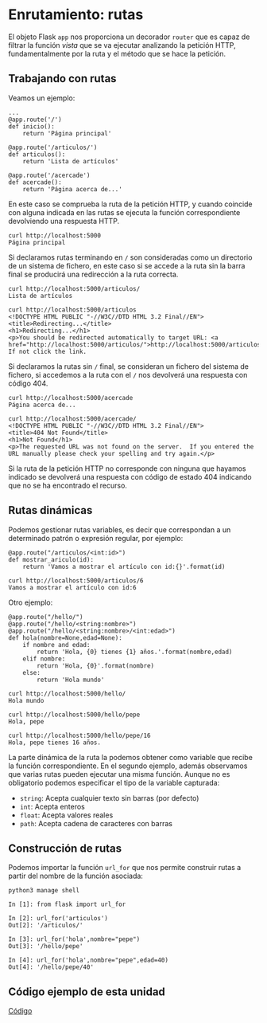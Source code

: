 # Enrutamiento: rutas

El objeto Flask `app` nos proporciona un decorador `router` que es capaz de filtrar la función *vista* que se va ejecutar analizando la petición HTTP, fundamentalmente por la ruta y el método que se hace la petición.

## Trabajando con rutas

Veamos un ejemplo:

	...
	@app.route('/')
	def inicio():
	    return 'Página principal'	

	@app.route('/articulos/')
	def articulos():
	    return 'Lista de artículos'	

	@app.route('/acercade')
	def acercade():
	    return 'Página acerca de...'

En este caso se comprueba la ruta de la petición HTTP, y cuando coincide con alguna indicada en las rutas se ejecuta la función correspondiente devolviendo una respuesta HTTP. 

	curl http://localhost:5000
	Página principal

Si declaramos rutas terminando en `/` son consideradas como un directorio de un sistema de fichero, en este caso si se accede a la ruta sin la barra final se producirá una redirección a la ruta correcta.

	curl http://localhost:5000/articulos/
	Lista de artículos

	curl http://localhost:5000/articulos
	<!DOCTYPE HTML PUBLIC "-//W3C//DTD HTML 3.2 Final//EN">
	<title>Redirecting...</title>
	<h1>Redirecting...</h1>
	<p>You should be redirected automatically to target URL: <a href="http://localhost:5000/articulos/">http://localhost:5000/articulos/</a>.  If not click the link.

Si declaramos la rutas sin `/` final, se consideran un fichero del sistema de fichero, si accedemos a la ruta con el `/` nos devolverá una respuesta con código 404.

	curl http://localhost:5000/acercade
	Página acerca de...

	curl http://localhost:5000/acercade/ 
	<!DOCTYPE HTML PUBLIC "-//W3C//DTD HTML 3.2 Final//EN">
	<title>404 Not Found</title>
	<h1>Not Found</h1>
	<p>The requested URL was not found on the server.  If you entered the URL manually please check your spelling and try again.</p>

Si la ruta de la petición HTTP no corresponde con ninguna que hayamos indicado se devolverá una respuesta con código de estado 404 indicando que no se ha encontrado el recurso.

## Rutas dinámicas

Podemos gestionar rutas variables, es decir que correspondan a un determinado patrón o expresión regular, por ejemplo:

	@app.route("/articulos/<int:id>")
	def mostrar_ariculo(id):
		return 'Vamos a mostrar el artículo con id:{}'.format(id)

	curl http://localhost:5000/articulos/6                                      
	Vamos a mostrar el artículo con id:6

Otro ejemplo:

	@app.route("/hello/")
	@app.route("/hello/<string:nombre>")
	@app.route("/hello/<string:nombre>/<int:edad>")
	def hola(nombre=None,edad=None):
		if nombre and edad:
			return 'Hola, {0} tienes {1} años.'.format(nombre,edad)
		elif nombre:
			return 'Hola, {0}'.format(nombre)
		else:
			return 'Hola mundo'

	curl http://localhost:5000/hello/
	Hola mundo

	curl http://localhost:5000/hello/pepe
	Hola, pepe

	curl http://localhost:5000/hello/pepe/16
	Hola, pepe tienes 16 años.

La parte dinámica de la ruta la podemos obtener como variable que recibe la función correspondiente. En el segundo ejemplo, además observamos que varias rutas pueden ejecutar una misma función. Aunque no es obligatorio podemos especificar el tipo de la variable capturada:

* `string`: Acepta cualquier texto sin barras (por defecto)
* `int`: Acepta enteros
* `float`: Acepta valores reales
* `path`: Acepta cadena de caracteres con barras

## Construcción de rutas

Podemos importar la función `url_for` que nos permite construir rutas a partir del nombre de la función asociada:

	python3 manage shell

	In [1]: from flask import url_for

	In [2]: url_for('articulos')
	Out[2]: '/articulos/'

	In [3]: url_for('hola',nombre="pepe")
	Out[3]: '/hello/pepe'

	In [4]: url_for('hola',nombre="pepe",edad=40)
	Out[4]: '/hello/pepe/40'

## Código ejemplo de esta unidad

[Código](../../ejemplos/u9)
